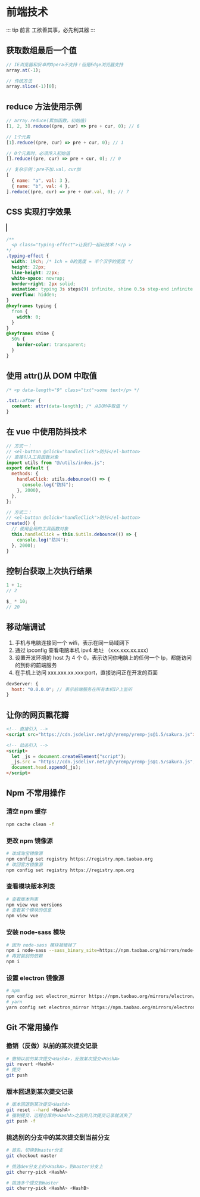 # 前端技术

::: tip 前言
工欲善其事，必先利其器
:::

## 获取数组最后一个值

```javascript
// IE浏览器和安卓的Opera不支持！但是Edge浏览器支持
array.at(-1);

// 传统方法
array.slice(-1)[0];
```

## reduce 方法使用示例

```javascript
// array.reduce(累加函数，初始值)
[1, 2, 3].reduce((pre, cur) => pre + cur, 0); // 6

// 1个元素
[1].reduce((pre, cur) => pre + cur, 0); // 1

// 0个元素时，必须传入初始值
[].reduce((pre, cur) => pre + cur, 0); // 0

// 复杂示例：pre不加.val，cur加
[
  { name: "a", val: 3 },
  { name: "b", val: 4 },
].reduce((pre, cur) => pre + cur.val, 0); // 7
```

## CSS 实现打字效果

<p class="typing-effect">让我们一起玩技术！</p>

<style>
  .typing-effect {
    width: 19ch;
    height: 22px;
    line-height: 22px;
    border-right: 2px solid;
    animation: typing 3s steps(9) infinite, shine .5s step-end infinite alternate;
    overflow: hidden;
  }
  @keyframes typing {
    from {
      width: 0;
    }
  }
  @keyframes shine {
    50% {
      border-color: transparent;
    }
  }
</style>

```css
/**
  <p class="typing-effect">让我们一起玩技术！</p > 
*/
.typing-effect {
  width: 19ch; /* 1ch = 0的宽度 = 半个汉字的宽度 */
  height: 22px;
  line-height: 22px;
  white-space: nowrap;
  border-right: 2px solid;
  animation: typing 3s steps(9) infinite, shine 0.5s step-end infinite alternate;
  overflow: hidden;
}
@keyframes typing {
  from {
    width: 0;
  }
}
@keyframes shine {
  50% {
    border-color: transparent;
  }
}
```

## 使用 attr()从 DOM 中取值

```css
/* <p data-length="9" class="txt">some text</p> */

.txt::after {
  content: attr(data-length); /* 从DOM中取值 */
}
```

## 在 vue 中使用防抖技术

```javascript
// 方式一：
// <el-button @click="handleClick">防抖</el-button>
// 直接引入工具函数对象
import utils from "@/utils/index.js";
export default {
  methods: {
    handleClick: utils.debounce(() => {
      console.log("防抖");
    }, 2000),
  },
};
```

```javascript
// 方式二：
// <el-button @click="handleClick">防抖</el-button>
created() {
  // 使用全局的工具函数对象
  this.handleClick = this.$utils.debounce(() => {
    console.log("防抖");
  }, 2000);
}
```

## 控制台获取上次执行结果

```javascript
1 + 1;
// 2

$_ * 10;
// 20
```

## 移动端调试

1. 手机与电脑连接同一个 wifi，表示在同一局域网下
2. 通过 ipconfig 查看电脑本机 ipv4 地址 （xxx.xxx.xx.xxx）
3. 设置开发环境的 host 为 4 个 0，表示访问你电脑上的任何一个 Ip，都能访问的到你的前端服务
4. 在手机上访问 xxx.xxx.xx.xxx:port，直接访问正在开发的页面

```javascript
devServer: {
  host: "0.0.0.0"; // 表示前端服务在所有本机IP上监听
}
```

## 让你的网页飘花瓣

```html
<!-- 直接引入 -->
<script src="https://cdn.jsdelivr.net/gh/yremp/yremp-js@1.5/sakura.js"></script>

<!-- 动态引入 -->
<script>
  let _js = document.createElement("script");
  _js.src = "https://cdn.jsdelivr.net/gh/yremp/yremp-js@1.5/sakura.js";
  document.head.append(_js);
</script>
```

## Npm 不常用操作

### 清空 npm 缓存

```sh
npm cache clean -f
```

### 更改 npm 镜像源

```bash
# 改成淘宝镜像源
npm config set registry https://registry.npm.taobao.org
# 改回官方镜像源
npm config set registry https://registry.npm.org
```

### 查看模块版本列表

```bash
# 查看版本列表
npm view vue versions
# 查看某个模块的信息
npm view vue
```

### 安装 node-sass 模块

```bash
# 因为 node-sass 模块被墙掉了
npm i node-sass --sass_binary_site=https://npm.taobao.org/mirrors/node-sass/
# 再安装别的依赖
npm i
```

### 设置 electron 镜像源

```bash
# npm
npm config set electron_mirror https://npm.taobao.org/mirrors/electron/
# yarn
yarn config set electron_mirror https://npm.taobao.org/mirrors/electron/
```

## Git 不常用操作

### 撤销（反做）以前的某次提交记录

```bash
# 撤销以前的某次提交<HashA>，反做某次提交<HashA>
git revert <HashA>
# 提交
git push
```

### 版本回退到某次提交记录

```bash
# 版本回退到某次提交<HashA>
git reset --hard <HashA>
# 强制提交，远程仓库的<HashA>之后的几次提交记录就消失了
git push -f
```

### 挑选别的分支中的某次提交到当前分支

```bash
# 首先，切换到master分支
git checkout master

# 挑选dev分支上的<HashA>，到master分支上
git cherry-pick <HashA>

# 挑选多个提交到master
git cherry-pick <HashA> <HashB>
```
